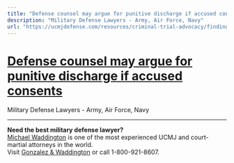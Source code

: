 ```yaml
---
title: "Defense counsel may argue for punitive discharge if accused consents"
description: "Military Defense Lawyers - Army, Air Force, Navy"
url: "https://ucmjdefense.com/resources/criminal-trial-advocacy/findings-argument/sentencing-argument/defense-counsel-may-argue-for-a-punitive-discharge-if-the-accused-consents.html"
---
```


# [Defense counsel may argue for punitive discharge if accused consents](https://ucmjdefense.com/resources/criminal-trial-advocacy/findings-argument/sentencing-argument/defense-counsel-may-argue-for-a-punitive-discharge-if-the-accused-consents.html)

Military Defense Lawyers - Army, Air Force, Navy

---

**Need the best military defense lawyer?**  
[Michael Waddington](https://ucmjdefense.com/attorneys/michael-stewart-waddington-partner.html) is one of the most experienced UCMJ and court-martial attorneys in the world.  
Visit [Gonzalez & Waddington](https://ucmjdefense.com) or call 1-800-921-8607.
